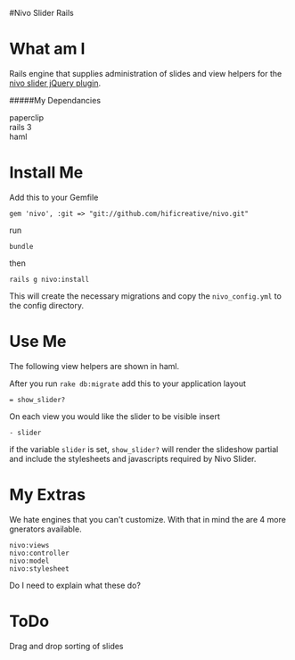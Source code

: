 #Nivo Slider Rails


What am I
=====

Rails engine that supplies administration of slides and view helpers for the [nivo slider jQuery plugin](http://nivo.dev7studios.com/).

#####My Dependancies

paperclip  
rails 3  
haml

Install Me
=====

Add this to your Gemfile

    gem 'nivo', :git => "git://github.com/hificreative/nivo.git"
  
run
  
    bundle

then

    rails g nivo:install
    
This will create the necessary migrations and copy the `nivo_config.yml` to the config directory.

Use Me
=====

The following view helpers are shown in haml.

After you run `rake db:migrate` add this to your application layout

    = show_slider?
    
On each view you would like the slider to be visible insert 

    - slider
    
if the variable `slider` is set, `show_slider?` will render the slideshow partial and include the stylesheets and javascripts required by Nivo Slider.

My Extras
=====

We hate engines that you can't customize. With that in mind the are 4 more gnerators available.

    nivo:views
    nivo:controller
    nivo:model
    nivo:stylesheet
    
Do I need to explain what these do?

ToDo
=====

Drag and drop sorting of slides